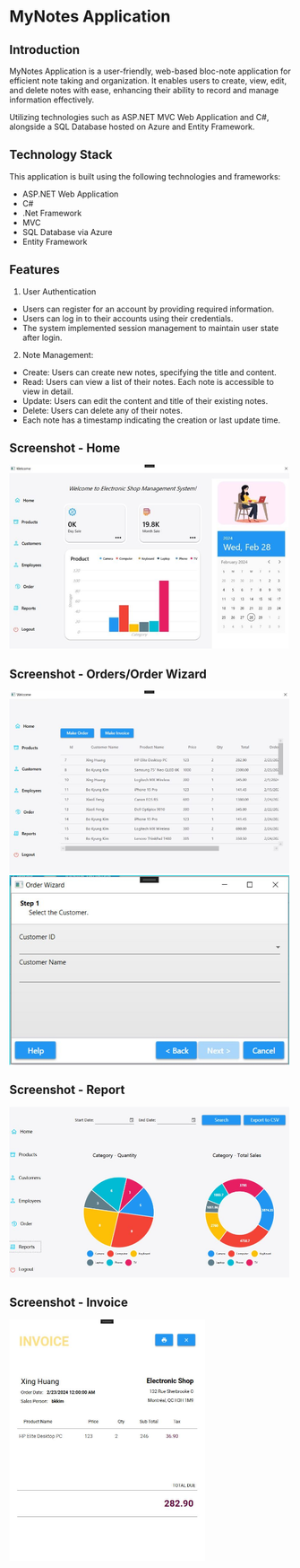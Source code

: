 # MyNotes Application

## Introduction

MyNotes Application is a user-friendly, web-based bloc-note application for efficient note taking and organization.
It enables users to create, view, edit, and delete notes with ease, enhancing their ability to record and manage information effectively.

Utilizing technologies such as ASP.NET MVC Web Application and C#, alongside a SQL Database hosted on Azure and Entity Framework.

## Technology Stack

This application is built using the following technologies and frameworks:

- ASP.NET Web Application
- C#
- .Net Framework
- MVC
- SQL Database via Azure
- Entity Framework

## Features

1. User Authentication
- Users can register for an account by providing required information.
- Users can log in to their accounts using their credentials.
- The system implemented session management to maintain user state after login.
 
2. Note Management:
- Create: Users can create new notes, specifying the title and content.
- Read: Users can view a list of their notes. Each note is accessible to view in detail.
- Update: Users can edit the content and title of their existing notes.
- Delete: Users can delete any of their notes.
- Each note has a timestamp indicating the creation or last update time.

## Screenshot - Home

<img src="https://github.com/Bokyung022/2024_ElectronicShop_Wpf/blob/main/ElectronicShopManagement/assets/Home.jpg" width="500"/>

## Screenshot - Orders/Order Wizard

<img src="https://github.com/Bokyung022/2024_ElectronicShop_Wpf/blob/main/ElectronicShopManagement/assets/Orders.jpg" width="500"/>
<img src="https://github.com/Bokyung022/2024_ElectronicShop_Wpf/blob/main/ElectronicShopManagement/assets/Order Wizard.jpg" width="500"/>

## Screenshot - Report

<img src="https://github.com/Bokyung022/2024_ElectronicShop_Wpf/blob/main/ElectronicShopManagement/assets/Reports.JPG" width="500"/>

## Screenshot - Invoice

<img src="https://github.com/Bokyung022/2024_ElectronicShop_Wpf/blob/main/ElectronicShopManagement/assets/Invoice.JPG" width="350"/>
